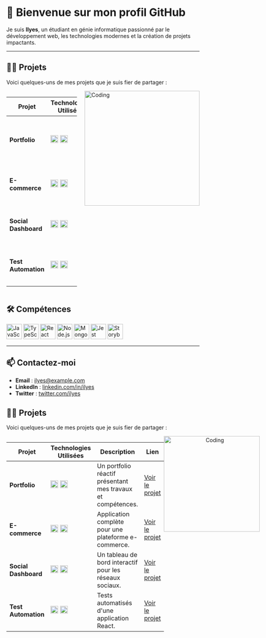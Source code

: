 # 👋 Bienvenue sur mon profil GitHub

Je suis **Ilyes**, un étudiant en génie informatique passionné par le développement web, les technologies modernes et la création de projets impactants.

---

## 👨‍💻 Projets

Voici quelques-uns de mes projets que je suis fier de partager :

<div style="display: flex; align-items: flex-start;">

  <!-- Tableau à gauche -->
  <table>
    <thead>
      <tr>
        <th>Projet</th>
        <th>Technologies Utilisées</th>
        <th>Description</th>
        <th>Lien</th>
      </tr>
    </thead>
    <tbody>
      <tr>
        <td><b>Portfolio</b></td>
        <td>
          <img src="https://cdn.jsdelivr.net/gh/devicons/devicon/icons/react/react-original.svg" height="20" alt="React logo" />
          <img src="https://cdn.jsdelivr.net/gh/devicons/devicon/icons/javascript/javascript-original.svg" height="20" alt="JavaScript logo" />
        </td>
        <td>Un portfolio réactif présentant mes travaux et compétences.</td>
        <td><a href="https://github.com/tonnom/portfolio">Voir le projet</a></td>
      </tr>
      <tr>
        <td><b>E-commerce</b></td>
        <td>
          <img src="https://cdn.jsdelivr.net/gh/devicons/devicon/icons/nodejs/nodejs-original.svg" height="20" alt="Node.js logo" />
          <img src="https://cdn.jsdelivr.net/gh/devicons/devicon/icons/mongodb/mongodb-original.svg" height="20" alt="MongoDB logo" />
        </td>
        <td>Application complète pour une plateforme e-commerce.</td>
        <td><a href="https://github.com/tonnom/ecommerce">Voir le projet</a></td>
      </tr>
      <tr>
        <td><b>Social Dashboard</b></td>
        <td>
          <img src="https://cdn.jsdelivr.net/gh/devicons/devicon/icons/redux/redux-original.svg" height="20" alt="Redux logo" />
          <img src="https://cdn.jsdelivr.net/gh/devicons/devicon/icons/react/react-original.svg" height="20" alt="React logo" />
        </td>
        <td>Un tableau de bord interactif pour les réseaux sociaux.</td>
        <td><a href="https://github.com/tonnom/social-dashboard">Voir le projet</a></td>
      </tr>
      <tr>
        <td><b>Test Automation</b></td>
        <td>
          <img src="https://cdn.jsdelivr.net/gh/devicons/devicon/icons/jest/jest-plain.svg" height="20" alt="Jest logo" />
          <img src="https://cdn.jsdelivr.net/gh/devicons/devicon/icons/storybook/storybook-original.svg" height="20" alt="Storybook logo" />
        </td>
        <td>Tests automatisés d'une application React.</td>
        <td><a href="https://github.com/tonnom/test-automation">Voir le projet</a></td>
      </tr>
    </tbody>
  </table>

  <!-- Image à droite -->
  <img align="right" alt="Coding" width="300" style="margin-left: 20px;" src="https://camo.githubusercontent.com/87af9a9fec730c94fc8b08eb21fa5ef6ab7831a67ba17bf8cc76696f6e4be1ef/68747470733a2f2f63646e2e6472696262626c652e636f6d2f75736572732f313138373833362f73637265656e73686f74732f363533393432392f70726f6772616d65722e676966">

</div>

## 🛠️ Compétences

<div align="left">
  <img src="https://cdn.jsdelivr.net/gh/devicons/devicon/icons/javascript/javascript-original.svg" height="40" alt="JavaScript logo" />
  <img src="https://cdn.jsdelivr.net/gh/devicons/devicon/icons/typescript/typescript-original.svg" height="40" alt="TypeScript logo" />
  <img src="https://cdn.jsdelivr.net/gh/devicons/devicon/icons/react/react-original.svg" height="40" alt="React logo" />
  <img src="https://cdn.jsdelivr.net/gh/devicons/devicon/icons/nodejs/nodejs-original.svg" height="40" alt="Node.js logo" />
  <img src="https://cdn.jsdelivr.net/gh/devicons/devicon/icons/mongodb/mongodb-original.svg" height="40" alt="MongoDB logo" />
  <img src="https://cdn.jsdelivr.net/gh/devicons/devicon/icons/jest/jest-plain.svg" height="40" alt="Jest logo" />
  <img src="https://cdn.jsdelivr.net/gh/devicons/devicon/icons/storybook/storybook-original.svg" height="40" alt="Storybook logo" />
</div>

---

## 📫 Contactez-moi

- **Email** : ilyes@example.com
- **LinkedIn** : [linkedin.com/in/ilyes](https://linkedin.com/in/ilyes)
- **Twitter** : [twitter.com/ilyes](https://twitter.com/ilyes)


## 👨‍💻 Projets

Voici quelques-uns de mes projets que je suis fier de partager :

<div style="display: table; width: 100%;">
  <!-- Conteneur pour le tableau -->
  <div style="display: table-cell; width: 70%; vertical-align: top;">
    <table>
      <thead>
        <tr>
          <th>Projet</th>
          <th>Technologies Utilisées</th>
          <th>Description</th>
          <th>Lien</th>
        </tr>
      </thead>
      <tbody>
        <tr>
          <td><b>Portfolio</b></td>
          <td>
            <img src="https://cdn.jsdelivr.net/gh/devicons/devicon/icons/react/react-original.svg" height="20" alt="React logo" />
            <img src="https://cdn.jsdelivr.net/gh/devicons/devicon/icons/javascript/javascript-original.svg" height="20" alt="JavaScript logo" />
          </td>
          <td>Un portfolio réactif présentant mes travaux et compétences.</td>
          <td><a href="https://github.com/tonnom/portfolio">Voir le projet</a></td>
        </tr>
        <tr>
          <td><b>E-commerce</b></td>
          <td>
            <img src="https://cdn.jsdelivr.net/gh/devicons/devicon/icons/nodejs/nodejs-original.svg" height="20" alt="Node.js logo" />
            <img src="https://cdn.jsdelivr.net/gh/devicons/devicon/icons/mongodb/mongodb-original.svg" height="20" alt="MongoDB logo" />
          </td>
          <td>Application complète pour une plateforme e-commerce.</td>
          <td><a href="https://github.com/tonnom/ecommerce">Voir le projet</a></td>
        </tr>
        <tr>
          <td><b>Social Dashboard</b></td>
          <td>
            <img src="https://cdn.jsdelivr.net/gh/devicons/devicon/icons/redux/redux-original.svg" height="20" alt="Redux logo" />
            <img src="https://cdn.jsdelivr.net/gh/devicons/devicon/icons/react/react-original.svg" height="20" alt="React logo" />
          </td>
          <td>Un tableau de bord interactif pour les réseaux sociaux.</td>
          <td><a href="https://github.com/tonnom/social-dashboard">Voir le projet</a></td>
        </tr>
        <tr>
          <td><b>Test Automation</b></td>
          <td>
            <img src="https://cdn.jsdelivr.net/gh/devicons/devicon/icons/jest/jest-plain.svg" height="20" alt="Jest logo" />
            <img src="https://cdn.jsdelivr.net/gh/devicons/devicon/icons/storybook/storybook-original.svg" height="20" alt="Storybook logo" />
          </td>
          <td>Tests automatisés d'une application React.</td>
          <td><a href="https://github.com/tonnom/test-automation">Voir le projet</a></td>
        </tr>
      </tbody>
    </table>
  </div>

  <!-- Conteneur pour l'image -->
  <div style="display: table-cell; width: 30%; vertical-align: top; text-align: center;">
    <img alt="Coding" width="250" src="https://camo.githubusercontent.com/87af9a9fec730c94fc8b08eb21fa5ef6ab7831a67ba17bf8cc76696f6e4be1ef/68747470733a2f2f63646e2e6472696262626c652e636f6d2f75736572732f313138373833362f73637265656e73686f74732f363533393432392f70726f6772616d65722e676966">
  </div>
</div>
